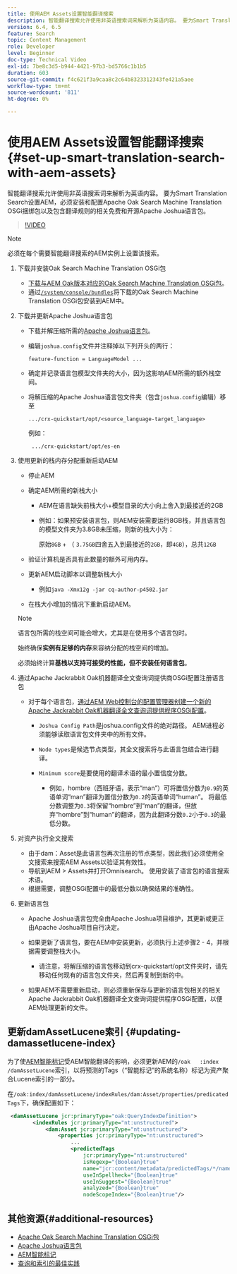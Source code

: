 ```yaml
---
title: 使用AEM Assets设置智能翻译搜索
description: 智能翻译搜索允许使用非英语搜索词来解析为英语内容。 要为Smart Translation Search设置AEM，必须安装和配置Apache Oak Search Machine Translation OSGi捆绑包以及包含翻译规则的相关免费和开源Apache Joshua语言包。
version: 6.4, 6.5
feature: Search
topic: Content Management
role: Developer
level: Beginner
doc-type: Technical Video
exl-id: 7be8c3d5-b944-4421-97b3-bd5766c1b1b5
duration: 603
source-git-commit: f4c621f3a9caa8c2c64b8323312343fe421a5aee
workflow-type: tm+mt
source-wordcount: '811'
ht-degree: 0%

---
```


# 使用AEM Assets设置智能翻译搜索{#set-up-smart-translation-search-with-aem-assets}

智能翻译搜索允许使用非英语搜索词来解析为英语内容。 要为Smart Translation Search设置AEM，必须安装和配置Apache Oak Search Machine Translation OSGi捆绑包以及包含翻译规则的相关免费和开源Apache Joshua语言包。

>[!VIDEO](https://video.tv.adobe.com/v/21291?quality=12&learn=on)

>[!NOTE]
>
>必须在每个需要智能翻译搜索的AEM实例上设置该搜索。

1. 下载并安装Oak Search Machine Translation OSGi包
   * [下载与AEM Oak版本对应的Oak Search Machine Translation OSGi包](https://search.maven.org/#search%7Cgav%7C1%7Cg%3A%22org.apache.jackrabbit%22%20AND%20a%3A%22oak-search-mt%22)。
   * 通过[`/system/console/bundles`](http://localhost:4502/system/console/bundles)将下载的Oak Search Machine Translation OSGi包安装到AEM中。

2. 下载并更新Apache Joshua语言包
   * 下载并解压缩所需的[Apache Joshua语言包](https://cwiki.apache.org/confluence/display/JOSHUA/Language+Packs)。
   * 编辑`joshua.config`文件并注释掉以下列开头的两行：

     ```
     feature-function = LanguageModel ...
     ```

   * 确定并记录语言包模型文件夹的大小，因为这影响AEM所需的额外栈空间。
   * 将解压缩的Apache Joshua语言包文件夹（包含`joshua.config`编辑）移至

     ```
     .../crx-quickstart/opt/<source_language-target_language>
     ```

     例如：

     ```
      .../crx-quickstart/opt/es-en
     ```

3. 使用更新的栈内存分配重新启动AEM
   * 停止AEM
   * 确定AEM所需的新栈大小

      * AEM在语言缺失前栈大小+模型目录的大小向上舍入到最接近的2GB
      * 例如：如果预安装语言包，则AEM安装需要运行8GB栈，并且语言包的模型文件夹为3.8GB未压缩，则新的栈大小为：

        原始`8GB` + （ `3.75GB`四舍五入到最接近的`2GB`，即`4GB`），总共`12GB`

   * 验证计算机是否具有此数量的额外可用内存。
   * 更新AEM启动脚本以调整新栈大小

      * 例如`java -Xmx12g -jar cq-author-p4502.jar`

   * 在栈大小增加的情况下重新启动AEM。

   >[!NOTE]
   >
   >语言包所需的栈空间可能会增大，尤其是在使用多个语言包时。
   >
   >
   >始终确保&#x200B;**实例有足够的内存**&#x200B;来容纳分配的栈空间的增加。
   >
   >
   >必须始终计算&#x200B;**基栈以支持可接受的性能，但不安装任何语言包**。

4. 通过Apache Jackrabbit Oak机器翻译全文查询词提供商OSGi配置注册语言包

   * 对于每个语言包，[通过AEM Web控制台的配置管理器创建一个新的Apache Jackrabbit Oak机器翻译全文查询词提供程序OSGi配置](http://localhost:4502/system/console/configMgr/org.apache.jackrabbit.oak.plugins.index.mt.MTFulltextQueryTermsProviderFactory)。

      * `Joshua Config Path`是joshua.config文件的绝对路径。 AEM进程必须能够读取语言包文件夹中的所有文件。
      * `Node types`是候选节点类型，其全文搜索将与此语言包结合进行翻译。
      * `Minimum score`是要使用的翻译术语的最小置信度分数。

         * 例如，hombre（西班牙语，表示“man”）可将置信分数为`0.9`的英语单词“man”翻译为置信分数为`0.2`的英语单词“human”。 将最低分数调整为`0.3`将保留“hombre”到“man”的翻译，但放弃“hombre”到“human”的翻译，因为此翻译分数`0.2`小于`0.3`的最低分数。

5. 对资产执行全文搜索
   * 由于dam：Asset是此语言包再次注册的节点类型，因此我们必须使用全文搜索来搜索AEM Assets以验证其有效性。
   * 导航到AEM > Assets并打开Omnisearch。 使用安装了语言包的语言搜索术语。
   * 根据需要，调整OSGi配置中的最低分数以确保结果的准确性。

6. 更新语言包
   * Apache Joshua语言包完全由Apache Joshua项目维护，其更新或更正由Apache Joshua项目自行决定。
   * 如果更新了语言包，要在AEM中安装更新，必须执行上述步骤2 - 4，并根据需要调整栈大小。

      * 请注意，将解压缩的语言包移动到crx-quickstart/opt文件夹时，请先移动任何现有的语言包文件夹，然后再复制到新的中。

   * 如果AEM不需要重新启动，则必须重新保存与更新的语言包相关的相关Apache Jackrabbit Oak机器翻译全文查询词提供程序OSGi配置，以便AEM处理更新的文件。

## 更新damAssetLucene索引 {#updating-damassetlucene-index}

为了使[AEM智能标记](https://helpx.adobe.com/experience-manager/6-3/assets/using/touch-ui-smart-tags.html)受AEM智能翻译的影响，必须更新AEM的`/oak   :index  /damAssetLucene`索引，以将预测的Tags（“智能标记”的系统名称）标记为资产聚合Lucene索引的一部分。

在`/oak:index/damAssetLucene/indexRules/dam:Asset/properties/predicatedTags`下，确保配置如下：

```xml
 <damAssetLucene jcr:primaryType="oak:QueryIndexDefinition">
        <indexRules jcr:primaryType="nt:unstructured">
            <dam:Asset jcr:primaryType="nt:unstructured">
                <properties jcr:primaryType="nt:unstructured">
                    ...
                    <predictedTags
                        jcr:primaryType="nt:unstructured"
                        isRegexp="{Boolean}true"
                        name="jcr:content/metadata/predictedTags/*/name"
                        useInSpellheck="{Boolean}true"
                        useInSuggest="{Boolean}true"
                        analyzed="{Boolean}true"
                        nodeScopeIndex="{Boolean}true"/>
```

## 其他资源{#additional-resources}

* [Apache Oak Search Machine Translation OSGi包](https://search.maven.org/#search%7Cgav%7C1%7Cg%3A%22org.apache.jackrabbit%22%20AND%20a%3A%22oak-search-mt%22)
* [Apache Joshua语言包](https://cwiki.apache.org/confluence/display/JOSHUA/Language+Packs)
* [AEM智能标记](https://helpx.adobe.com/experience-manager/6-3/assets/using/touch-ui-smart-tags.html)
* [查询和索引的最佳实践](https://helpx.adobe.com/experience-manager/6-5/sites/deploying/using/best-practices-for-queries-and-indexing.html)
